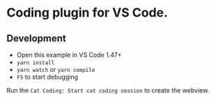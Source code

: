 # Coding plugin for VS Code.

## Development

- Open this example in VS Code 1.47+
- `yarn install`
- `yarn watch` or `yarn compile`
- `F5` to start debugging

Run the `Cat Coding: Start cat coding session` to create the webview.
